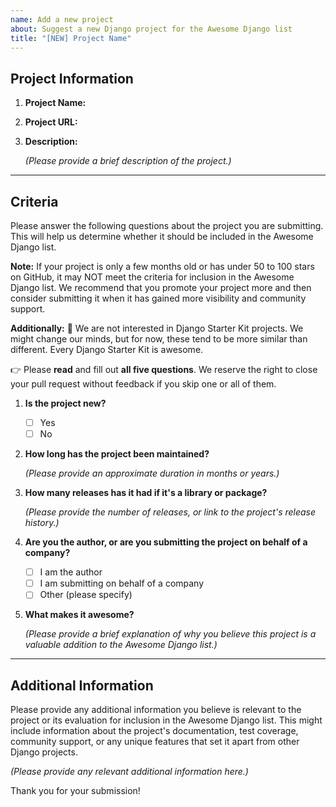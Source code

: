 ```yaml
---
name: Add a new project
about: Suggest a new Django project for the Awesome Django list
title: "[NEW] Project Name"
---
```


## Project Information

1. **Project Name:**

2. **Project URL:**

3. **Description:**

   _(Please provide a brief description of the project.)_

----

## Criteria

Please answer the following questions about the project you are submitting. This will help us determine whether it should be included in the Awesome Django list.

**Note:** If your project is only a few months old or has under 50 to 100 stars on GitHub, it may NOT meet the criteria for inclusion in the Awesome Django list. We recommend that you promote your project more and then consider submitting it when it has gained more visibility and community support.

**Additionally:** 🙅 We are not interested in Django Starter Kit projects. We might change our minds, but for now, these tend to be more similar than different. Every Django Starter Kit is awesome.

👉 Please **read** and fill out **all five questions**. We reserve the right to close your pull request without feedback if you skip one or all of them.

1. **Is the project new?**
   - [ ] Yes
   - [ ] No

2. **How long has the project been maintained?**

   _(Please provide an approximate duration in months or years.)_

3. **How many releases has it had if it's a library or package?**

   _(Please provide the number of releases, or link to the project's release history.)_

4. **Are you the author, or are you submitting the project on behalf of a company?**
   - [ ] I am the author
   - [ ] I am submitting on behalf of a company
   - [ ] Other (please specify)

5. **What makes it awesome?**

   _(Please provide a brief explanation of why you believe this project is a valuable addition to the Awesome Django list.)_

----

## Additional Information

Please provide any additional information you believe is relevant to the project or its evaluation for inclusion in the Awesome Django list. This might include information about the project's documentation, test coverage, community support, or any unique features that set it apart from other Django projects.

_(Please provide any relevant additional information here.)_

Thank you for your submission!

